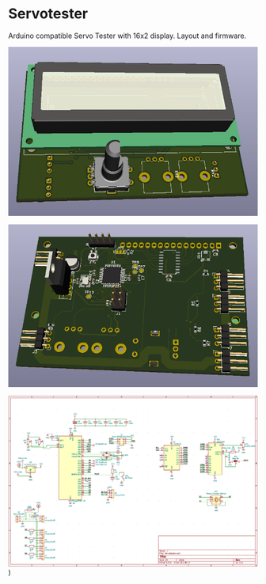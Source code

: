 # Servotester

Arduino compatible Servo Tester with 16x2 display. Layout and firmware.

![ServotesterFront](Firmware/V1.0.0/docs/img/ServotesterFront.png)

![ServotesterBack](Firmware/V1.0.0/docs/img/ServotesterBack.png)

![ServotesterSheet](Firmware/V1.0.0/docs/img/ServotesterSheet.png))